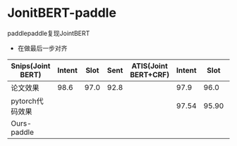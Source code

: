# JonitBERT-paddle
paddlepaddle复现JointBERT



- 在做最后一步对齐



| Snips(Joint BERT) | Intent | Slot | Sent | ATIS(Joint BERT+CRF) | Intent | Slot  | Sent  |
| ----------------- | ------ | ---- | ---- | -------------------- | ------ | ----- | ----- |
| 论文效果          | 98.6   | 97.0 | 92.8 |                      | 97.9   | 96.0  | 88.6  |
| pytorch代码效果   |        |      |      |                      | 97.54  | 95.90 | 87.91 |
| Ours-paddle       |        |      |      |                      |        |       |       |





